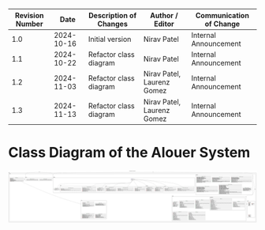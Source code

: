 | Revision Number | Date       | Description of Changes | Author / Editor            | Communication of Change |
| --------------- | ---------- | ---------------------- | -------------------------- | ----------------------- |
| 1.0             | 2024-10-16 | Initial version        | Nirav Patel                | Internal Announcement   |
| 1.1             | 2024-10-22 | Refactor class diagram | Nirav Patel                | Internal Announcement   |
| 1.2             | 2024-11-03 | Refactor class diagram | Nirav Patel, Laurenz Gomez | Internal Announcement   |
| 1.3             | 2024-11-13 | Refactor class diagram | Nirav Patel, Laurenz Gomez | Internal Announcement   |

# Class Diagram of the Alouer System

![Class Diagram](ClassDiagram.png)
